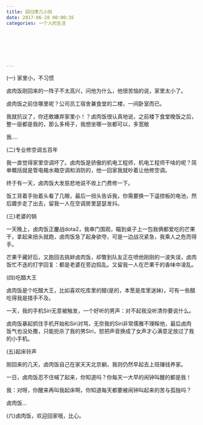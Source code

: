 ```yaml
---
title: 回归季几小则
date: 2017-06-28 00:00:35
categories: 一个人的生活







---
```


(一) 家里小，不习惯

卤肉饭刚回来的一阵子不太高兴，问他为什么，他很苦恼的说，家里太小了。

卤肉饭之前住哪里呢？公司员工宿舍兼食堂的二楼，一间卧室而已。

我就抗议了，你还敢嫌弃家里小！？卤肉饭很认真地说，之前楼下食堂晚饭之后，整一层都是我的，那么多椅子，我想坐哪一张都可以，多宽敞

我....



(二)专业修空调五百年

我一直觉得家里空调坏了。卤肉饭是骄傲的机电工程师，机电工程师干啥的呢？简单概括就是管电箱水箱空调和消防的，他一回家我就吵着让他修空调。

终于有一天，卤肉饭大发慈悲地说不收上门费修一下。

饭工背着手抬着头看了几眼，最后一扭头告诉我，你需要换一下遥控板的电池，然后踱步走了出去，留我一人在空调房里瑟瑟发抖。



(三)老婆的锅

一天晚上，卤肉饭正鏖战dota2，我串门围观，瞄到桌子上一包我俩都爱吃的芒果干，拿起来扭头就跑，卤肉饭急了起身欲夺，可是一边战况紧急，我乘人之危而得手。

芒果干藏好后，又跑回去挑衅卤肉饭，却瞥到队友正在喷他刚刚的一波失误，卤肉饭忙不迭的打字回复：都是老婆在旁边捣乱。又留我一人在芒果干的香味中凌乱。



(四)吃醋大王

卤肉饭是个吃醋大王，比如喜欢吃库里的醋(是的，本葱是库里迷妹)，可有一些醋吃得我是措手不及。

一天，我的手机Siri无意被触发，一个好听的男声：对不起我没听清你要说什么。

卤肉饭暴起抓住手机开始和Siri对骂，无奈我的Siri非常儒雅不理睬他，最后卤肉饭气也没处撒，只能扼杀了我的男Siri，怒把声音换成了女声才心满意足放过了我的小手机。



 

(五)起床铃声

刚回来的几天，卤肉饭自己在家天天北京躺，我则仍然早起去上班赚钱养家。

一日，卤肉饭忍不住喊了起来，你知道吗？你每天一大早的闹钟叫醒的都是我！

我：对呀，你醒来再叫我起床啊，你知道每天都要被闹钟叫起来的苦与孤独吗？

卤肉饭...





(六)卤肉饭，欢迎回家哦，比心。